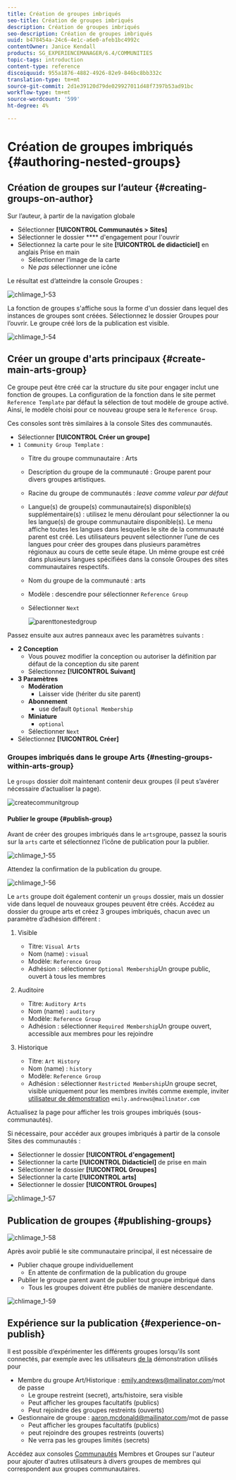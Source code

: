 ```yaml
---
title: Création de groupes imbriqués
seo-title: Création de groupes imbriqués
description: Création de groupes imbriqués
seo-description: Création de groupes imbriqués
uuid: b478454a-24c6-4e1c-a6e0-afeb1bc4992c
contentOwner: Janice Kendall
products: SG_EXPERIENCEMANAGER/6.4/COMMUNITIES
topic-tags: introduction
content-type: reference
discoiquuid: 955a1876-4882-4926-82e9-846bc8bb332c
translation-type: tm+mt
source-git-commit: 2d1e39120d79de029927011d48f7397b53ad91bc
workflow-type: tm+mt
source-wordcount: '599'
ht-degree: 4%

---
```



# Création de groupes imbriqués {#authoring-nested-groups}

## Création de groupes sur l’auteur {#creating-groups-on-author}

Sur l’auteur, à partir de la navigation globale

* Sélectionner **[!UICONTROL Communautés > Sites]**
* Sélectionner le dossier **** d&#39;engagement pour l&#39;ouvrir
* Sélectionnez la carte pour le site **[!UICONTROL de didacticiel]** en anglais Prise en main
   * Sélectionner l’image de la carte
   * Ne *pas* sélectionner une icône

Le résultat est d’atteindre la console [](groups.md)Groupes :

![chlimage_1-53](assets/chlimage_1-53.png)

La fonction de groupes s&#39;affiche sous la forme d&#39;un dossier dans lequel des instances de groupes sont créées. Sélectionnez le dossier Groupes pour l’ouvrir. Le groupe créé lors de la publication est visible.

![chlimage_1-54](assets/chlimage_1-54.png)

## Créer un groupe d&#39;arts principaux {#create-main-arts-group}

Ce groupe peut être créé car la structure du site pour engager inclut une fonction de groupes. La configuration de la fonction dans le site permet `Reference Template` par défaut la sélection de tout modèle de groupe activé. Ainsi, le modèle choisi pour ce nouveau groupe sera le `Reference Group`.

Ces consoles sont très similaires à la console Sites des communautés.

* Sélectionner **[!UICONTROL Créer un groupe]**
* `1 Community Group Template` :
   * Titre du groupe communautaire : Arts
   * Description du groupe de la communauté : Groupe parent pour divers groupes artistiques.
   * Racine du groupe de communautés : *leave comme valeur par défaut*
   * Langue(s) de groupe(s) communautaire(s) disponible(s) supplémentaire(s) : utilisez le menu déroulant pour sélectionner la ou les langue(s) de groupe communautaire disponible(s). Le menu affiche toutes les langues dans lesquelles le site de la communauté parent est créé. Les utilisateurs peuvent sélectionner l’une de ces langues pour créer des groupes dans plusieurs paramètres régionaux au cours de cette seule étape. Un même groupe est créé dans plusieurs langues spécifiées dans la console Groupes des sites communautaires respectifs.
   * Nom du groupe de la communauté : arts
   * Modèle : descendre pour sélectionner `Reference Group`
   * Sélectionner `Next`

      ![parenttonestedgroup](assets/parenttonestedgroup.png)

Passez ensuite aux autres panneaux avec les paramètres suivants :

* **2 Conception**
   * Vous pouvez modifier la conception ou autoriser la définition par défaut de la conception du site parent
   * Sélectionnez **[!UICONTROL Suivant]**
* **3 Paramètres**
   * **Modération**
      * Laisser vide (hériter du site parent)
   * **Abonnement**
      * use default `Optional Membership`
   * **Miniature**
      * `optional`
   * Sélectionner `Next`
* Sélectionnez **[!UICONTROL Créer]**

### Groupes imbriqués dans le groupe Arts {#nesting-groups-within-arts-group}

Le `groups` dossier doit maintenant contenir deux groupes (il peut s’avérer nécessaire d’actualiser la page).

![createcommunitgroup](assets/createcommunitygroup.png)

#### Publier le groupe {#publish-group}

Avant de créer des groupes imbriqués dans le `arts`groupe, passez la souris sur la `arts` carte et sélectionnez l’icône de publication pour la publier.

![chlimage_1-55](assets/chlimage_1-55.png)

Attendez la confirmation de la publication du groupe.

![chlimage_1-56](assets/chlimage_1-56.png)

Le `arts` groupe doit également contenir un `groups` dossier, mais un dossier vide dans lequel de nouveaux groupes peuvent être créés. Accédez au dossier du groupe arts et créez 3 groupes imbriqués, chacun avec un paramètre d’adhésion différent :

1. Visible
   * Titre: `Visual Arts`
   * Nom (name) : `visual`
   * Modèle: `Reference Group`
   * Adhésion : sélectionner `Optional Membership`Un groupe public, ouvert à tous les membres
1. Auditoire
   * Titre: `Auditory Arts`
   * Nom (name) : `auditory`
   * Modèle: `Reference Group`
   * Adhésion : sélectionner `Required Membership`Un groupe ouvert, accessible aux membres pour les rejoindre

1. Historique

   * Titre: `Art History`
   * Nom (name) : `history`
   * Modèle: `Reference Group`
   * Adhésion : sélectionner `Restricted Membership`Un groupe secret, visible uniquement pour les membres invités comme exemple, inviter 
[utilisateur de démonstration](tutorials.md#demo-users) `emily.andrews@mailinator.com`

Actualisez la page pour afficher les trois groupes imbriqués (sous-communautés).

Si nécessaire, pour accéder aux groupes imbriqués à partir de la console Sites des communautés :

* Sélectionner le dossier **[!UICONTROL d&#39;engagement]**
* Sélectionner la carte **[!UICONTROL Didacticiel]** de prise en main
* Sélectionner le dossier **[!UICONTROL Groupes]**
* Sélectionner la carte **[!UICONTROL arts]**
* Sélectionner le dossier **[!UICONTROL Groupes]**

![chlimage_1-57](assets/chlimage_1-57.png)

## Publication de groupes {#publishing-groups}

![chlimage_1-58](assets/chlimage_1-58.png)

Après avoir publié le site communautaire principal, il est nécessaire de

* Publier chaque groupe individuellement
   * En attente de confirmation de la publication du groupe
* Publier le groupe parent avant de publier tout groupe imbriqué dans
   * Tous les groupes doivent être publiés de manière descendante.

![chlimage_1-59](assets/chlimage_1-59.png)

## Expérience sur la publication {#experience-on-publish}

Il est possible d’expérimenter les différents groupes lorsqu’ils sont connectés, par exemple avec les utilisateurs [de la](tutorials.md#demo-users) démonstration utilisés pour

* Membre du groupe Art/Historique : emily.andrews@mailinator.com/mot de passe
   * Le groupe restreint (secret), arts/histoire, sera visible
   * Peut afficher les groupes facultatifs (publics)
   * Peut rejoindre des groupes restreints (ouverts)
* Gestionnaire de groupe : aaron.mcdonald@mailinator.com/mot de passe
   * Peut afficher les groupes facultatifs (publics)
   * peut rejoindre des groupes restreints (ouverts)
   * Ne verra pas les groupes limités (secrets)

Accédez aux consoles [Communautés](members.md) Membres et Groupes sur l&#39;auteur pour ajouter d&#39;autres utilisateurs à divers groupes de membres qui correspondent aux groupes communautaires.
